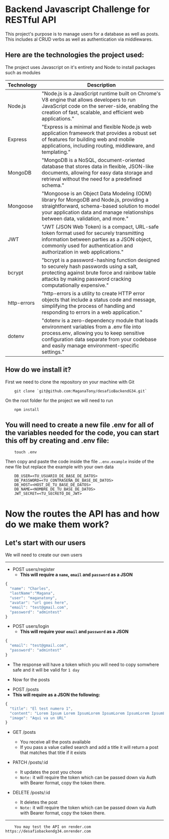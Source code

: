 # Backend Javascript Challenge for RESTful API

This project's purpose is to manage users for a database as well as posts. This includes al CRUD verbs as well as authentication via middlewares.

## Here are the technologies the project used:

The project uses Javascript on it's entirety and Node to install packages such as modules


| Technology | Description |
|------------|-------------|
|Node.js| "Node.js is a JavaScript runtime built on Chrome's V8 engine that allows developers to run JavaScript code on the server-side, enabling the creation of fast, scalable, and efficient web applications." |
|Express| "Express is a minimal and flexible Node.js web application framework that provides a robust set of features for building web and mobile applications, including routing, middleware, and templating."|
|MongoDB| "MongoDB is a NoSQL, document-oriented database that stores data in flexible, JSON-like documents, allowing for easy data storage and retrieval without the need for a predefined schema."|
|Mongoose| "Mongoose is an Object Data Modeling (ODM) library for MongoDB and Node.js, providing a straightforward, schema-based solution to model your application data and manage relationships between data, validation, and more."
|JWT| "JWT (JSON Web Token) is a compact, URL-safe token format used for securely transmitting information between parties as a JSON object, commonly used for authentication and authorization in web applications."|
|bcrypt| "bcrypt is a password-hashing function designed to securely hash passwords using a salt, protecting against brute force and rainbow table attacks by making password cracking computationally expensive."|
|http-errors| "http-errors is a utility to create HTTP error objects that include a status code and message, simplifying the process of handling and responding to errors in a web application."|
|dotenv| "dotenv is a zero-dependency module that loads environment variables from a .env file into process.env, allowing you to keep sensitive configuration data separate from your codebase and easily manage environment-specific settings."|


## How do we install it?

First we need to clone the repository on your machine with Git

        git clone `git@github.com:MaganaTony/desafioBackendG34.git`

On the root folder for the project we will need to run

        npm install


## You will need to create a new file .env for all of the variables needed for the code, you can start this off by creating and .env file:

        touch .env

Then copy and paste the code inside the file .`.env.example` inside of the new file but replace the example with your own data

        DB_USER=<TU_USUARIO_DE_BASE_DE_DATOS>
        DB_PASSWORD=<TU_CONTRASEÑA_DE_BASE_DE_DATOS>
        DB_HOST=<HOST_DE_TU_BASE_DE_DATOS>
        DB_NAME=<NOMBRE_DE_TU_BASE_DE_DATOS>
        JWT_SECRET=<TU_SECRETO_DE_JWT>

# Now the routes the API has and how do we make them work?

## Let's start with our users

We will need to create our own users
___

+ POST users/register
  - **This will require a `name`, `email` and `password` as a JSON**

``` js
{
  "name": "Charles",
  "lastName":"Magana",
  "user": "maganatony",
  "avatar": "url goes here",
  "email": "test@gmail.com",
  "password": "admintest"
}

```

+ POST users/login
  - **This will require your `email` and `password` as a JSON**

``` js
{
  "email": "test@gmail.com",
  "password": "admintest"
}

```
- The response will have a token which you will need to copy somwhere safe and it will be valid for `1 day`

+ Now for the posts
 - POST /posts
  - **This will require as a JSON the following:**

``` js
{
  "title": "El test numero 1",
  "content": "Lorem Ipsum Lorem IpsumLorem IpsumLorem IpsumLorem IpsumLorem Ipsum",
  "image": "Aqui va un URL"
}
```

- GET /posts
  - You receive all the posts available
  - If you pass a value called search and add a title it will return a post that matches that title if it exists

- PATCH /posts/:id

  - It updates the post you chose
  - `Note:` it will require the token which can be passed down via Auth with Bearer format, copy the token there.

- DELETE /posts/:id
  - It deletes the post
  - `Note:` it will require the token which can be passed down via Auth with Bearer format, copy the token there.

___
        You may test the API on render.com https://desafiobackendg34.onrender.com
